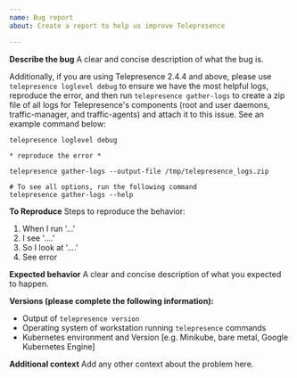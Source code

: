 ```yaml
---
name: Bug report
about: Create a report to help us improve Telepresence

---
```


**Describe the bug**
A clear and concise description of what the bug is.

Additionally, if you are using Telepresence 2.4.4 and above, please use
`telepresence loglevel debug` to ensure we have the most helpful logs,
reproduce the error, and then run `telepresence gather-logs` to create a
zip file of all logs for Telepresence's components (root and user daemons,
traffic-manager, and traffic-agents) and attach it to this issue. See an
example command below:
```
telepresence loglevel debug

* reproduce the error *

telepresence gather-logs --output-file /tmp/telepresence_logs.zip

# To see all options, run the following command
telepresence gather-logs --help
```


**To Reproduce**
Steps to reproduce the behavior:
1. When I run '...'
2. I see '....'
3. So I look at '....'
4. See error

**Expected behavior**
A clear and concise description of what you expected to happen.

**Versions (please complete the following information):**
 - Output of `telepresence version`
 - Operating system of workstation running `telepresence` commands
 - Kubernetes environment and Version [e.g. Minikube, bare metal, Google Kubernetes Engine]

**Additional context**
Add any other context about the problem here.
